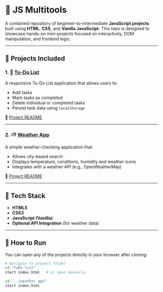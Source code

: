 # 🚀 JS Multitools

A combined repository of beginner-to-intermediate **JavaScript projects** built using **HTML**, **CSS**, and **Vanilla JavaScript**. This repo is designed to showcase hands-on mini-projects focused on interactivity, DOM manipulation, and frontend logic.

---

## 📁 Projects Included

### 1. 📝 [To-Do List](./ToDo%20list/)

A responsive To-Do List application that allows users to:
- Add tasks
- Mark tasks as completed
- Delete individual or completed tasks
- Persist task data using `localStorage`

📍 [Project README](./ToDo%20list/README.md)

---

### 2. ⛅ [Weather App](./weather%20app/)

A simple weather-checking application that:
- Allows city-based search
- Displays temperature, conditions, humidity and weather icons
- Integrates with a weather API (e.g., OpenWeatherMap)

📍 [Project README](./weather%20app/README.md)

---

## 🧠 Tech Stack

- **HTML5**
- **CSS3**
- **JavaScript (Vanilla)**
- **Optional API Integration** (for weather data)

---

## 🔧 How to Run

You can open any of the projects directly in your browser after cloning:

```bash
# Navigate to project folder
cd "ToDo list"
start index.html   # or open manually

cd "../weather app"
start index.html
